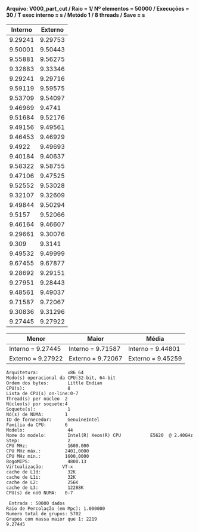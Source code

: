 **Arquivo: V000_part_cut / Raio = 1/ Nº elementos = 50000 / Execuções = 30 / T exec interno = s / Metódo 1 / 8 threads / Save = s**
 
| Interno | Externo |
|---------| ------- |
|9.29241|9.29753|
|9.50001|9.50443|
|9.55881|9.56275|
|9.32883|9.33346|
|9.29241|9.29716|
|9.59119|9.59575|
|9.53709|9.54097|
|9.46969|9.4741|
|9.51684|9.52176|
|9.49156|9.49561|
|9.46453|9.46929|
|9.4922|9.49693|
|9.40184|9.40637|
|9.58322|9.58755|
|9.47106|9.47525|
|9.52552|9.53028|
|9.32107|9.32609|
|9.49844|9.50294|
|9.5157|9.52066|
|9.46164|9.46607|
|9.29661|9.30076|
|9.309|9.3141|
|9.49532|9.49999|
|9.67455|9.67877|
|9.28692|9.29151|
|9.27951|9.28443|
|9.48561|9.49037|
|9.71587|9.72067|
|9.30836|9.31296|
|9.27445|9.27922|

|Menor|Maior|Média|
|------|------|------|
|Interno = 9.27445|Interno = 9.71587|Interno = 9.44801|
|Externo = 9.27922|Externo = 9.72067|Externo = 9.45259|
```<code>
Arquitetura:           x86_64
Modo(s) operacional da CPU:32-bit, 64-bit
Ordem dos bytes:       Little Endian
CPU(s):                8
Lista de CPU(s) on-line:0-7
Thread(s) per núcleo  2
Núcleo(s) por soquete:4
Soquete(s):            1
Nó(s) de NUMA:        1
ID de fornecedor:      GenuineIntel
Família da CPU:       6
Modelo:                44
Nome do modelo:        Intel(R) Xeon(R) CPU           E5620  @ 2.40GHz
Step:                  2
CPU MHz:               1600.000
CPU MHz máx.:         2401,0000
CPU MHz mín.:         1600,0000
BogoMIPS:              4800.13
Virtualização:       VT-x
cache de L1d:          32K
cache de L1i:          32K
cache de L2:           256K
cache de L3:           12288K
CPU(s) de nó0 NUMA:   0-7

 Entrada : 50000 dados
Raio de Percolação (em Mpc): 1.000000
Numero total de grupos: 5702 
Grupos com massa maior que 1: 2219 
9.27445